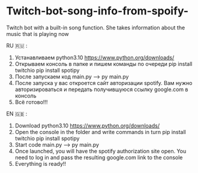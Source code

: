 # Twitch-bot-song-info-from-spoify-
Twitch bot with a built-in song function. She takes information about the music that is playing now


RU 🇷🇺 :
1. Устанавливаем python3.10 https://www.python.org/downloads/
2. Открываем консоль в папке и пишем команды по очереди 
						pip install twitchio
						pip install spotipy
3. После запускаем код main.py -->  py main.py
4. После запуска у вас откроется сайт авторизации spotify. Вам нужно авторизироваться и передать получившуюся ссылку google.com в консоль
5. Всё готово!!!


EN 🇬🇧 :
1. Download python3.10 https://www.python.org/downloads/
2. Open the console in the folder and write commands in turn
						pip install twitchio
						pip install spotipy
3. Start code main.py -->  py main.py
4. Once launched, you will have the spotify authorization site open. You need to log in and pass the resulting google.com link to the console 
5. Everything is ready!!
